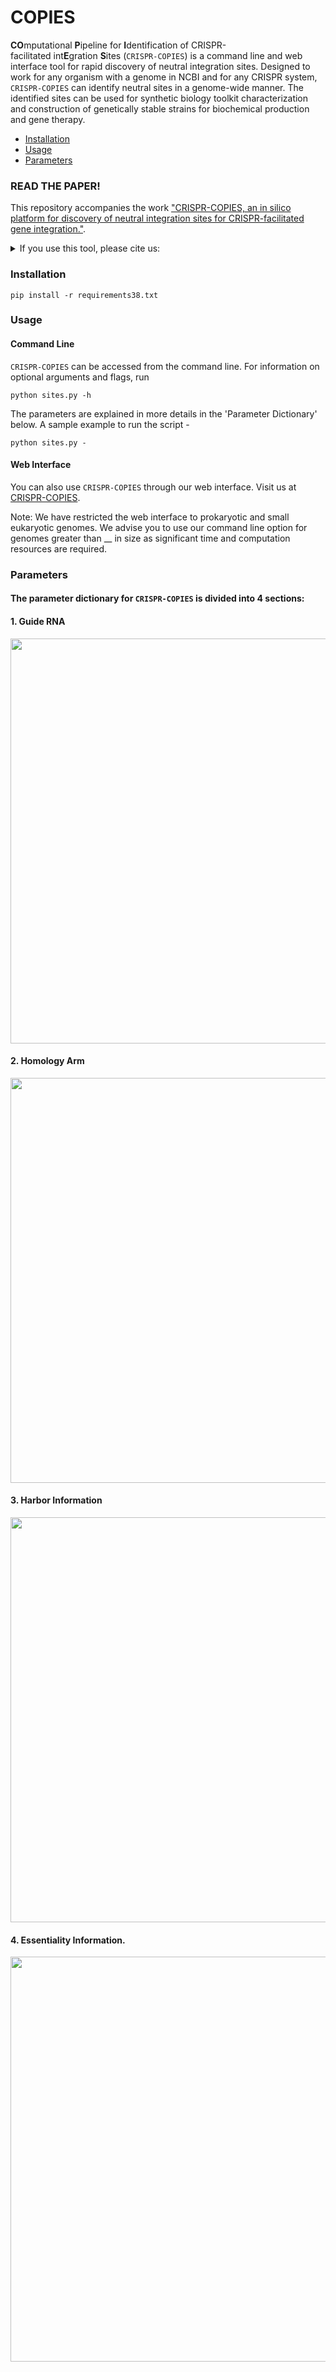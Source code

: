 # COPIES
**CO**mputational **P**ipeline for **I**dentification of CRISPR-facilitated int**E**gration **S**ites (`CRISPR-COPIES`) is a command line and web interface tool for rapid discovery of neutral integration sites. Designed to work for any organism with a genome in NCBI and for any CRISPR system, `CRISPR-COPIES` can identify neutral sites in a genome-wide manner. The identified sites can be used for synthetic biology toolkit characterization and construction of genetically stable strains for biochemical production and gene therapy.

- [Installation](#installation)
- [Usage](#usage)
- [Parameters](#parameters)

### READ THE PAPER!

This repository accompanies the work ["CRISPR-COPIES, an in silico platform for discovery of neutral integration sites for CRISPR-facilitated gene integration."](https://www.google.com).

<details>
<summary>If you use this tool, please cite us:</summary>

```bibtex

```
</details>

### Installation
```
pip install -r requirements38.txt
```
### Usage

#### Command Line
`CRISPR-COPIES` can be accessed from the command line. For information on optional arguments and flags, run
```
python sites.py -h
```
The parameters are explained in more details in the 'Parameter Dictionary' below. A sample example to run the script - 
```
python sites.py -
```

#### Web Interface
You can also use `CRISPR-COPIES` through our web interface. Visit us at [CRISPR-COPIES](https://biofoundry.web.illinois.edu/copies/). 

Note: We have restricted the web interface to prokaryotic and small eukaryotic genomes. We advise you to use our command line option for genomes greater than __ in size as significant time and computation resources are required. 

### Parameters
#### The parameter dictionary for `CRISPR-COPIES` is divided into 4 sections: 
#### 1. Guide RNA
<img src=https://user-images.githubusercontent.com/60017121/175441737-28ad07ab-8888-49ec-bec3-a77c4f153292.png width="648">

#### 2. Homology Arm
<img src=https://user-images.githubusercontent.com/60017121/172052679-150a321b-be90-4d4e-939c-5233a0775ea3.png width="648">

#### 3. Harbor Information 
<img src=https://user-images.githubusercontent.com/60017121/172052744-d0394ec2-b84e-498b-a583-ca04c919b530.png width="648">

#### 4. Essentiality Information. 
<img src=https://user-images.githubusercontent.com/60017121/172052754-3719f39a-021e-42ec-b828-ec22ed6ee6a6.png width="648">
